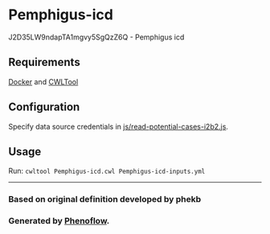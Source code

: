 # Pemphigus-icd

J2D35LW9ndapTA1mgvy5SgQzZ6Q - Pemphigus icd

## Requirements

[Docker](https://docs.docker.com/install/) and [CWLTool](https://github.com/common-workflow-language/cwltool#install)

## Configuration

Specify data source credentials in [js/read-potential-cases-i2b2.js](js/read-potential-cases-i2b2.js).

## Usage

Run: `cwltool Pemphigus-icd.cwl Pemphigus-icd-inputs.yml`

***

### Based on original definition developed by phekb
### Generated by [Phenoflow](https://kclhi.org/phenoflow).
